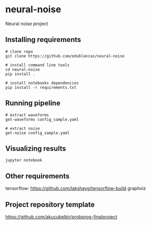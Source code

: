 # neural-noise

Neural noise project

## Installing requirements

```shell
# clone repo
git clone https://github.com/edublancas/neural-noise

# install command line tools
cd neural-noise
pip install .

# install notebooks dependencies
pip install -r requirements.txt
```

## Running pipeline

```shell
# extract waveforms
get-waveforms config_sample.yaml

# extract noise
get-noise config_sample.yaml
```


## Visualizing results

```shell
jupyter notebook
```


## Other requirements


tensorflow: https://github.com/lakshayg/tensorflow-build
graphviz

## Project repository template

https://github.com/akucukelbir/probprog-finalproject